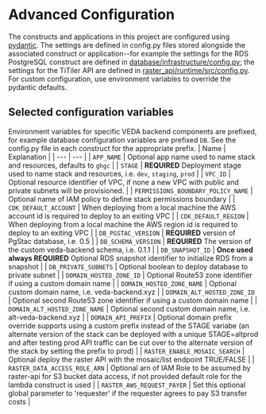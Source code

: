 # Advanced Configuration
The constructs and applications in this project are configured using [pydantic](https://docs.pydantic.dev/usage/settings/). The settings are defined in config.py files stored alongside the associated construct or application--for example the settings for the RDS PostgreSQL construct are defined in [database/infrastructure/config.py](../database/infrastructure/config.py); the settings for the TiTiler API are defined in [raster_api/runtime/src/config.py](../raster_api/runtime/src/config.py). For custom configuration, use environment variables to override the pydantic defaults. 

## Selected configuration variables
Environment variables for specific VEDA backend components are prefixed, for example database configuration variables are prefixed `DB`. See the config.py file in each construct for the appropriate prefix.
| Name | Explanation |
| --- | --- |
| `APP_NAME` | Optional app name used to name stack and resources, defaults to `ghgc` |
| `STAGE` | **REQUIRED** Deployment stage used to name stack and resources, i.e. `dev`, `staging`, `prod` |
| `VPC_ID` | Optional resource identifier of VPC, if none a new VPC with public and private subnets will be provisioned. |
| `PERMISSIONS_BOUNDARY_POLICY_NAME` | Optional name of IAM policy to define stack permissions boundary |
| `CDK_DEFAULT_ACCOUNT` | When deploying from a local machine the AWS account id is required to deploy to an exiting VPC |
| `CDK_DEFAULT_REGION` | When deploying from a local machine the AWS region id is required to deploy to an exiting VPC |
| `DB_PGSTAC_VERSION` | **REQUIRED** version of PgStac database, i.e. 0.5 |
| `DB_SCHEMA_VERSION` | **REQUIRED** The version of the custom veda-backend schema, i.e. 0.1.1 |
| `DB_SNAPSHOT_ID` | **Once used always REQUIRED** Optional RDS snapshot identifier to initialize RDS from a snapshot |
| `DB_PRIVATE_SUBNETS` | Optional boolean to deploy database to private subnet |
| `DOMAIN_HOSTED_ZONE_ID` | Optional Route53 zone identifier if using a custom domain name |
| `DOMAIN_HOSTED_ZONE_NAME` | Optional custom domain name, i.e. veda-backend.xyz |
| `DOMAIN_ALT_HOSTED_ZONE_ID` | Optional second Route53 zone identifier if using a custom domain name |
| `DOMAIN_ALT_HOSTED_ZONE_NAME` | Optional second custom domain name, i.e. alt-veda-backend.xyz |
| `DOMAIN_API_PREFIX` | Optional domain prefix override supports using a custom prefix instead of the STAGE variabe (an alternate version of the stack can be deployed with a unique STAGE=altprod and after testing prod API traffic can be cut over to the alternate version of the stack by setting the prefix to prod) |
| `RASTER_ENABLE_MOSAIC_SEARCH` | Optional deploy the raster API with the mosaic/list endpoint TRUE/FALSE |
| `RASTER_DATA_ACCESS_ROLE_ARN` | Optional arn of IAM Role to be assumed by raster-api for S3 bucket data access, if not provided default role for the lambda construct is used |
| `RASTER_AWS_REQUEST_PAYER` | Set this optional global parameter to 'requester' if the requester agrees to pay S3 transfer costs |
